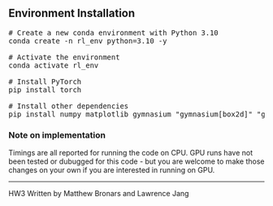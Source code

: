 ## Environment Installation
<pre>
# Create a new conda environment with Python 3.10
conda create -n rl_env python=3.10 -y

# Activate the environment
conda activate rl_env

# Install PyTorch
pip install torch

# Install other dependencies
pip install numpy matplotlib gymnasium "gymnasium[box2d]" "gymnasium[other]"
</pre>


### Note on implementation
Timings are all reported for running the code on CPU.  GPU runs have not been tested or dubugged for this code - but you are welcome to make those changes on your own if you are interested in running on GPU.

---
HW3 Written by Matthew Bronars and Lawrence Jang